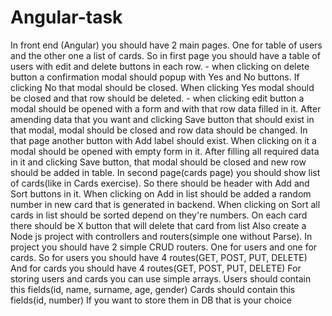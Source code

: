 # Angular-task
In front end (Angular) you should have 2 main pages. One for table of users and the other one a list of cards. So in first page you should have a table of users with edit and delete buttons in each row. - when clicking on delete button a confirmation modal should popup with Yes and No buttons. If clicking No that modal should be closed. When clicking Yes modal should be closed and that row should be deleted. - when clicking edit button a modal should be opened with a form and with that row data filled in it. After amending data that you want and clicking Save button that should exist in that modal, modal should be closed and row data should be changed.  In that page another button with Add label should exist. When clicking on it a modal should be opened with empty form in it. After filling all required data in it and clicking Save button, that modal should be closed and new row should be added in table.  In second page(cards page) you should show list of cards(like in Cards exercise). So there should be header with Add and Sort buttons in it. When clicking on Add in list should be added a random number in new card that is generated in backend. When clicking on Sort all cards in list should be sorted depend on they're numbers. On each card there should be X button that will delete that card from list  Also create a Node js project with controllers and routers(simple one without Parse). In project you should have 2 simple CRUD routers. One for users and one for cards. So for users you should have 4 routes(GET, POST, PUT, DELETE) And for cards you should have 4 routes(GET, POST, PUT, DELETE) For storing users and cards you can use simple arrays. Users should contain this fields(id, name, surname, age, gender) Cards should contain this fields(id, number)  If you want to store them in DB that is your choice
